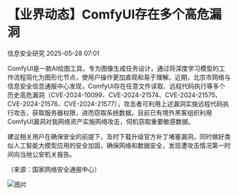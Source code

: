 #  【业界动态】ComfyUI存在多个高危漏洞   
 信息安全研究   2025-05-28 07:01  
  
ComfyUI是一款AI绘图工具，专为图像生成任务设计，通过将深度学习模型的工作流程简化为图形化节点，使用户操作更加直观和易于理解。近期，北京市网络与信息安全信息通报中心发现，ComfyUI存在任意文件读取、远程代码执行等多个历史高危漏洞（CVE-2024-10099、CVE-2024-21574、CVE-2024-21575、CVE-2024-21576、CVE-2024-21577），攻击者可利用上述漏洞实施远程代码执行攻击，获取服务器权限，进而窃取系统数据。目前已有境外黑客组织利用  
ComfyUI漏洞对我网络资产实施网络攻击，伺机窃取重要敏感数据。  
  
建议相关用户在确保安全的前提下，及时下载升级官方补丁堵塞漏洞，同时做好类似人工智能大模型应用的安全加固，确保网络和数据安全，发现遭攻击情况第一时间向当地公安机关报告。  
  
（来源：国家网络安全通报中心）  
  
  
![图片](https://mmbiz.qpic.cn/sz_mmbiz_jpg/WicaKuMLeYl3QaiaAAfAibRfkPq0icl4uQwsfpkvVPsD6Yb6uym74lwia8uLVSR2lVPKR7UVzrpbXpNxjshUP3TichMg/640?wx_fmt=jpeg&from=appmsg&tp=webp&wxfrom=5&wx_lazy=1 "")  
  
